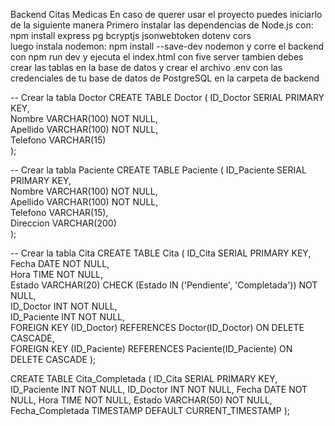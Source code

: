 Backend Citas Medicas
En caso de querer usar el proyecto puedes iniciarlo de la siguiente manera 
Primero instalar las dependencias de Node.js con:
npm install express pg bcryptjs jsonwebtoken dotenv cors   
luego instala nodemon:
npm install --save-dev nodemon 
y corre el backend con npm run dev
y ejecuta el index.html con five server 
tambien debes crear las tablas en la base de datos y crear el archivo .env con las credenciales de tu base de datos de PostgreSQL en la carpeta de backend

-- Crear la tabla Doctor
CREATE TABLE Doctor (
    ID_Doctor SERIAL PRIMARY KEY,    
    Nombre VARCHAR(100) NOT NULL,     
    Apellido VARCHAR(100) NOT NULL,  
    Telefono VARCHAR(15)             
);

-- Crear la tabla Paciente
CREATE TABLE Paciente (
    ID_Paciente SERIAL PRIMARY KEY,   
    Nombre VARCHAR(100) NOT NULL,      
    Apellido VARCHAR(100) NOT NULL,     
    Telefono VARCHAR(15),             
    Direccion VARCHAR(200)          
);

-- Crear la tabla Cita
CREATE TABLE Cita (
    ID_Cita SERIAL PRIMARY KEY,       
    Fecha DATE NOT NULL,             
    Hora TIME NOT NULL,               
    Estado VARCHAR(20) CHECK (Estado IN ('Pendiente', 'Completada')) NOT NULL,  
    ID_Doctor INT NOT NULL,            
    ID_Paciente INT NOT NULL,          
    FOREIGN KEY (ID_Doctor) REFERENCES Doctor(ID_Doctor) ON DELETE CASCADE,  
    FOREIGN KEY (ID_Paciente) REFERENCES Paciente(ID_Paciente) ON DELETE CASCADE 
);


CREATE TABLE Cita_Completada (
    ID_Cita SERIAL PRIMARY KEY,
    ID_Paciente INT NOT NULL,
    ID_Doctor INT NOT NULL,
    Fecha DATE NOT NULL,
    Hora TIME NOT NULL,
    Estado VARCHAR(50) NOT NULL,
    Fecha_Completada TIMESTAMP DEFAULT CURRENT_TIMESTAMP
);